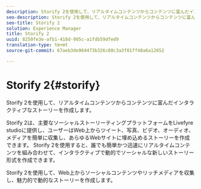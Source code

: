 ```yaml
---
description: Storify 2を使用して、リアルタイムコンテンツからコンテンツに富んだインタラクティブなストーリーを作成します。
seo-description: Storify 2を使用して、リアルタイムコンテンツからコンテンツに富んだインタラクティブなストーリーを作成します。
seo-title: Storify 2
solution: Experience Manager
title: Storify 2
uuid: 8250fe3e-afb1-418d-905c-a1fdb59dfed9
translation-type: tm+mt
source-git-commit: 67aeb3de964473b326c88c3a3f81ff48a6a12652

---
```



# Storify 2{#storify}

Storify 2を使用して、リアルタイムコンテンツからコンテンツに富んだインタラクティブなストーリーを作成します。

Storify 2は、主要なソーシャルストーリーティングプラットフォームをLivefyre studioに提供し、ユーザーはWeb上からツイート、写真、ビデオ、オーディオ、メディアを簡単に収集し、あらゆるWebサイトに埋め込めるストーリーを作成できます。 Storify 2を使用すると、誰でも簡単かつ迅速にリアルタイムコンテンツを組み合わせて、インタラクティブで動的でソーシャルな新しいストーリー形式を作成できます。

Storify 2を使用して、Web上からソーシャルコンテンツやリッチメディアを収集し、魅力的で動的なストーリーを作成します。
